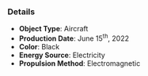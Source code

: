 ### Details
- **Object Type**: Aircraft
- **Production Date**: June 15<sup>th</sup>, 2022
- **Color**: Black
- **Energy Source**: Electricity
- **Propulsion Method**: Electromagnetic